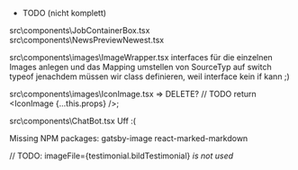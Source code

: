 * TODO (nicht komplett)

src\components\JobContainerBox.tsx
src\components\NewsPreviewNewest.tsx

src\components\images\ImageWrapper.tsx
    interfaces für die einzelnen Images anlegen und das Mapping umstellen von SourceTyp auf switch typeof
    jenachdem müssen wir class definieren, weil interface kein if kann ;)

src\components\images\IconImage.tsx => DELETE?
    // TODO return <IconImage {...this.props} />;

src\components\ChatBot.tsx
    Uff :(

Missing NPM packages:
    gatsby-image
    react-marked-markdown



// TODO: imageFile={testimonial.bildTestimonial} *is not used*